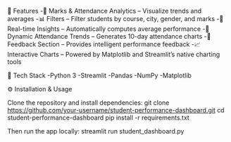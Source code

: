 🧠 Features
-🎯 Marks & Attendance Analytics – Visualize trends and averages
-📊 Filters – Filter students by course, city, gender, and marks
-🧮 Real-time Insights – Automatically computes average performance
-📅 Dynamic Attendance Trends – Generates 10-day attendance charts
-🧠 Feedback Section – Provides intelligent performance feedback
-📈 Interactive Charts – Powered by Matplotlib and Streamlit’s native charting tools

🧰 Tech Stack
-Python 3
-Streamlit
-Pandas
-NumPy
-Matplotlib

⚙️ Installation & Usage

Clone the repository and install dependencies:
 git clone https://github.com/your-username/student-performance-dashboard.git
 cd student-performance-dashboard
 pip install -r requirements.txt

Then run the app locally:
 streamlit run student_dashboard.py
